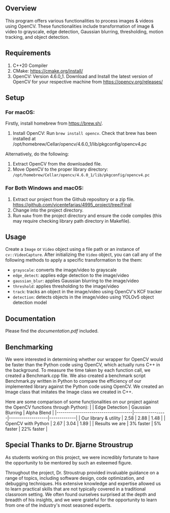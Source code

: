 ## Overview

This program offers various functionalities to process images & videos using OpenCV. These functionalities include transformation of image & video to grayscale, edge detection, Gaussian blurring, thresholding, motion tracking, and object detection. 

## Requirements 
1. C++20 Compiler
2. CMake: https://cmake.org/install/
3. OpenCV: Version 4.6.0_1. Download and Install the latest version of OpenCV for your respective machine from https://opencv.org/releases/

## Setup

### For macOS:
Firstly, install homebrew from https://brew.sh/. 

1. Install OpenCV: Run `brew install opencv`. Check that brew has been installed at /opt/homebrew/Cellar/opencv/4.6.0_1/lib/pkgconfig/opencv4.pc

Alternatively, do the following:
1. Extract OpenCV from the downloaded file.
2. Move OpenCV to the proper library directory: `/opt/homebrew/Cellar/opencv/4.6.0_1/lib/pkgconfig/opencv4.pc`

### For Both Windows and macOS:
1. Extract our project from the Github repository or a zip file. https://github.com/vicentefarias/4995_project/tree/Final
2. Change into the project directory.
3. Run `make` from the project directory and ensure the code compiles (this may require checking library path directory in Makefile).

## Usage
Create a `Image` or `Video` object using a file path or an instance of `cv::VideoCapture`. After initializing the `Video` object, you can call any of the following methods to apply a specific transformation to the them:
- `grayscale`: converts the image/video to grayscale
- `edge_detect`: applies edge detection to the image/video
- `gaussian_blur`: applies Gaussian blurring to the image/video
- `threshold`: applies thresholding to the image/video
- `track`: tracks an object in the image/video using OpenCV's KCF tracker
- `detection`: detects objects in the image/video using YOLOv5 object detection model

## Documentation
Please find the *documentation.pdf* included.

## Benchmarking
We were interested in determining whether our wrapper for OpenCV would be faster than the Python code using OpenCV, which actually runs C++ in the background. To measure the time taken by each function call, we created a Benchmark.cpp file. We also created a benchmark script Benchmark.py written in Python to compare the efficiency of our implemented library against the Python code using OpenCV. We created an Image class that imitates the Image class we created in C++.

Here are some comparison of some functionalities on our project against the OpenCV functions through Python):
|                                     | Edge Detection | Gaussian Blurring | Alpha Blend |
|-------------------------------------|----------------|-------------------|-------------|
| Our library & utility               | 2.58           | 2.88              | 1.48        |
| OpenCV with Python                  | 2.67           | 3.04              | 1.89        |
| Results we are                      | 3% faster      | 5% faster         | 22% faster |

## Special Thanks to Dr. Bjarne Stroustrup
As students working on this project, we were incredibly fortunate to have the opportunity to be mentored by such an esteemed figure.

Throughout the project, Dr. Stroustrup provided invaluable guidance on a range of topics, including software design, code optimization, and debugging techniques. His extensive knowledge and expertise allowed us to learn practical skills that are not typically covered in a traditional classroom setting. We often found ourselves surprised at the depth and breadth of his insights, and we were grateful for the opportunity to learn from one of the industry's most seasoned experts.
